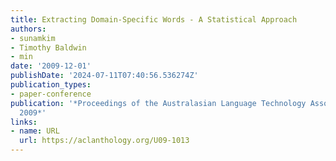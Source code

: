 ```yaml
---
title: Extracting Domain-Specific Words - A Statistical Approach
authors:
- sunamkim
- Timothy Baldwin
- min
date: '2009-12-01'
publishDate: '2024-07-11T07:40:56.536274Z'
publication_types:
- paper-conference
publication: '*Proceedings of the Australasian Language Technology Association Workshop
  2009*'
links:
- name: URL
  url: https://aclanthology.org/U09-1013
---
```

